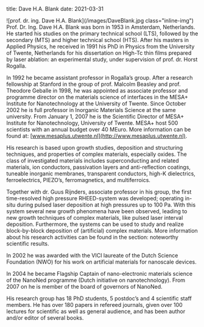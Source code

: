 title: Dave H.A. Blank
date: 2021-03-31

![prof. dr. ing. Dave H.A. Blank](/images/DaveBlank.jpg class="inline-img") Prof. Dr. Ing. Dave H.A. Blank was born in 1953 in Amsterdam, Netherlands. He started his studies on the primary technical school (LTS), followed by the secondary (MTS) and higher technical school (HTS). After his masters in Applied Physics, he received in 1991 his PhD in Physics from the University of Twente, Netherlands for his dissertation on High-Tc thin films prepared by laser ablation: an experimental study, under supervision of prof. dr. Horst Rogalla.
<!--break-->
In 1992 he became assistant professor in Rogalla’s group. After a research fellowship at Stanford in the group of prof. Malcolm Beasley and prof. Theodore Geballe in 1998, he was appointed as associate professor and programme director on the materials science of interfaces in the MESA+ Institute for Nanotechnology at the University of Twente. Since October 2002 he is full professor in Inorganic Materials Science at the same university. From January 1, 2007 he is the Scientific Director of MESA+ Institute for Nanotechnology, University of Twente. MESA+ host 500 scientists with an annual budget over 40 MEuro. More information can be found at: [www.mesaplus.utwente.nl](http://www.mesaplus.utwente.nl). 

His research is based upon growth studies, deposition and structuring techniques, and properties of complex materials, especially oxides. The class of investigated materials includes superconducting and related materials, ion conductors, passivation layers and anti-reflection coatings, tuneable inorganic membranes, transparent conductors, high-K dielectrics, ferroelectrics, PIEZO’s, ferromagnetics, and multiferroics. 

Together with dr. Guus Rijnders, associate professor in his group, the first time-resolved high pressure RHEED-system was developed; operating in-situ during pulsed laser deposition at high pressures up to 100 Pa. With this system several new growth phenomena have been observed, leading to new growth techniques of complex materials, like pulsed laser interval deposition. Furthermore, the systems can be used to study and realize block-by-block deposition of (artificial) complex materials. More information about his research activities can be found in the section: noteworthy scientific results.

In 2002 he was awarded with the VICI laureate of the Dutch Science Foundation (NWO) for his work on artificial materials for nanoscale devices. 

In 2004 he became Flagship Captain of nano-electronic materials science of the NanoNed programme (Dutch initiative on nanotechnology). From 2007 on he is member of the board of governors of NanoNed.

His research group has 18 PhD students, 5 postdoc’s and 4 scientific staff members. He has over 180 papers in refereed journals, given over 100 lectures for scientific as well as general audience, and has been author and/or editor of several books.